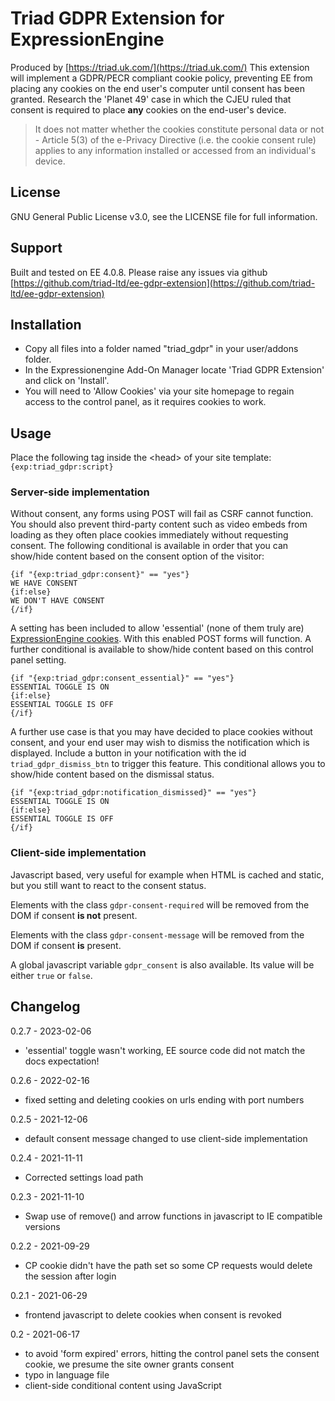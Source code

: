 

# Triad GDPR Extension for ExpressionEngine
Produced by [https://triad.uk.com/](https://triad.uk.com/)
This extension will implement a GDPR/PECR compliant cookie policy, preventing EE from placing any cookies on the end user's computer until consent has been granted. Research the 'Planet 49' case in which the CJEU ruled that consent is required to place **any** cookies on the end-user's device.

>It does not matter whether the cookies constitute personal data or not - Article 5(3) of the e-Privacy Directive (i.e. the cookie consent rule) applies to any information installed or accessed from an individual's device.

## License
GNU General Public License v3.0, see the LICENSE file for full information.

## Support
Built and tested on EE 4.0.8. Please raise any issues via github
[https://github.com/triad-ltd/ee-gdpr-extension](https://github.com/triad-ltd/ee-gdpr-extension)

## Installation
- Copy all files into a folder named "triad_gdpr" in your user/addons folder.
- In the Expressionengine Add-On Manager locate 'Triad GDPR Extension' and click on 'Install'.
- You will need to 'Allow Cookies' via your site homepage to regain access to the control panel, as it requires cookies to work.

## Usage
Place the following tag inside the &lt;head&gt; of your site template:
`{exp:triad_gdpr:script}`


### Server-side implementation
Without consent, any forms using POST will fail as CSRF cannot function. You should also prevent third-party content such as video embeds from loading as they often place cookies immediately without requesting consent.
The following conditional is available in order that you can show/hide content based on the consent option of the visitor:
```
{if "{exp:triad_gdpr:consent}" == "yes"}
WE HAVE CONSENT
{if:else}
WE DON'T HAVE CONSENT
{/if}
```

A setting has been included to allow 'essential' (none of them truly are) [ExpressionEngine cookies](https://docs.expressionengine.com/latest/general/cookies.html#cookies). With this enabled POST forms will function. A further conditional is available to show/hide content based on this control panel setting.
```
{if "{exp:triad_gdpr:consent_essential}" == "yes"}
ESSENTIAL TOGGLE IS ON
{if:else}
ESSENTIAL TOGGLE IS OFF
{/if}
```

A further use case is that you may have decided to place cookies without consent, and your end user may wish to dismiss the notification which is displayed. Include a button in your notification with the id `triad_gdpr_dismiss_btn` to trigger this feature. This conditional allows you to show/hide content based on the dismissal status.
```
{if "{exp:triad_gdpr:notification_dismissed}" == "yes"}
ESSENTIAL TOGGLE IS ON
{if:else}
ESSENTIAL TOGGLE IS OFF
{/if}
```

### Client-side implementation
Javascript based, very useful for example when HTML is cached and static, but you still want to react to the consent status.

Elements with the class `gdpr-consent-required` will be removed from the DOM if consent **is not** present.

Elements with the class `gdpr-consent-message` will be removed from the DOM if consent **is** present.

A global javascript variable `gdpr_consent` is also available. Its value will be either `true` or `false`.

## Changelog
0.2.7 - 2023-02-06
 - 'essential' toggle wasn't working, EE source code did not match the docs expectation!

0.2.6 - 2022-02-16
 - fixed setting and deleting cookies on urls ending with port numbers

0.2.5 - 2021-12-06
 - default consent message changed to use client-side implementation

0.2.4 - 2021-11-11
 - Corrected settings load path
 
0.2.3 - 2021-11-10
 - Swap use of remove() and arrow functions in javascript to IE compatible versions

0.2.2 - 2021-09-29
 - CP cookie didn't have the path set so some CP requests would delete the session after login

0.2.1 - 2021-06-29
 - frontend javascript to delete cookies when consent is revoked

0.2 - 2021-06-17
 - to avoid 'form expired' errors, hitting the control panel sets the consent cookie, we presume the site owner grants consent
 - typo in language file
 - client-side conditional content using JavaScript
